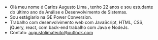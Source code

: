 - Olá meu nome é Carlos Augusto Lima , tenho 22 anos e sou estudante do último ano de Análise e Desenvolvimento de Sistemas.
- Sou estágiario na GE Power Conversion.
- Trabalho com desenvolvimento web com JavaScript, HTML, CSS, jQuery, react, com back-end trabalho com Java e NodeJs.
- Contato: augustolimateuto@outlook.com


